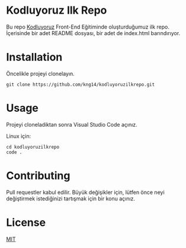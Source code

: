# Kodluyoruz Ilk Repo


Bu repo [Kodluyoruz](https://www.kodluyoruz.org) Front-End Eğitiminde oluşturduğumuz ilk repo. İçerisinde bir adet README dosyası, bir adet de index.html barındırıyor.

# Installation

Öncelikle projeyi clonelayın. 

```
git clone https://github.com/kng14/kodluyoruzilkrepo.git

```
# Usage

Projeyi cloneladiktan sonra Visual Studio Code açınız.

Linux için:

```
cd kodluyoruzilkrepo
code .

```
# Contributing

Pull requestler kabul edilir. Büyük değişikler için, lütfen önce neyi değiştirmek istediğinizi tartışmak için bir konu açınız.

# License

[MIT](https://opensource.org/licenses/MIT)